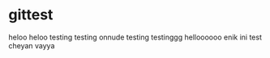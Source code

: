 # gittest
heloo heloo testing testing 
onnude testing testinggg
helloooooo
enik ini test cheyan vayya
